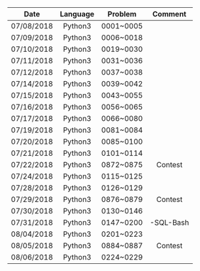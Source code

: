 | Date          | Language      | Problem   |  Comment  |
| :-----------: | :-----------: | :-------: | :-------: |
| 07/08/2018    | Python3       | 0001~0005 |           |
| 07/09/2018    | Python3       | 0006~0018 |           |
| 07/10/2018    | Python3       | 0019~0030 |           |
| 07/11/2018    | Python3       | 0031~0036 |           |
| 07/12/2018    | Python3       | 0037~0038 |           |
| 07/14/2018    | Python3       | 0039~0042 |           |
| 07/15/2018    | Python3       | 0043~0055 |           |
| 07/16/2018    | Python3       | 0056~0065 |           |
| 07/17/2018    | Python3       | 0066~0080 |           |
| 07/19/2018    | Python3       | 0081~0084 |           |
| 07/20/2018    | Python3       | 0085~0100 |           |
| 07/21/2018    | Python3       | 0101~0114 |           |
| 07/22/2018    | Python3       | 0872~0875 | Contest   |
| 07/24/2018    | Python3       | 0115~0125 |           |
| 07/28/2018    | Python3       | 0126~0129 |           |
| 07/29/2018    | Python3       | 0876~0879 | Contest   |
| 07/30/2018    | Python3       | 0130~0146 |           |
| 07/31/2018    | Python3       | 0147~0200 | -SQL-Bash |
| 08/04/2018    | Python3       | 0201~0223 |           |
| 08/05/2018    | Python3       | 0884~0887 | Contest   |
| 08/06/2018    | Python3       | 0224~0229 |           |
